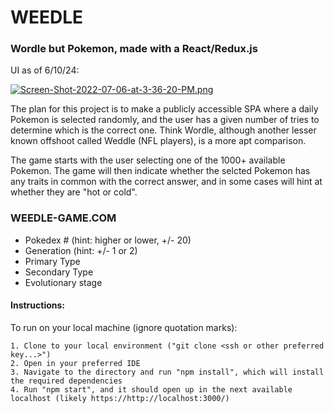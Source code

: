 # WEEDLE
### Wordle but Pokemon, made with a React/Redux.js

UI as of 6/10/24:

[![Screen-Shot-2022-07-06-at-3-36-20-PM.png](https://i.postimg.cc/TP9c514f/Screen-Shot-2022-07-06-at-3-36-20-PM.png)](https://postimg.cc/8F7vqpG0)

The plan for this project is to make a publicly accessible SPA where a daily Pokemon is selected randomly, and the user has a given number of tries to determine which is the correct one. Think Wordle, although another lesser known offshoot called Weddle (NFL players), is a more apt comparison.

The game starts with the user selecting one of the 1000+ available Pokemon. The game will then indicate whether the selcted Pokemon has any traits in common with the correct answer, and in some cases will hint at whether they are "hot or cold".

### WEEDLE-GAME.COM

- Pokedex # (hint: higher or lower, +/- 20)
- Generation (hint: +/- 1 or 2)
- Primary Type
- Secondary Type
- Evolutionary stage

#### Instructions:

To run on your local machine (ignore quotation marks): 

    1. Clone to your local environment ("git clone <ssh or other preferred key...>")
    2. Open in your preferred IDE
    3. Navigate to the directory and run "npm install", which will install the required dependencies
    4. Run "npm start", and it should open up in the next available localhost (likely https://http://localhost:3000/)

